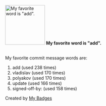 <img src="https://my-badges.github.io/my-badges/favorite-word.png" alt="My favorite word is &quot;add&quot;." title="My favorite word is &quot;add&quot;." width="128">
<strong>My favorite word is &quot;add&quot;.</strong>
<br><br>

My favorite commit message words are:

1. add (used 238 times)
2. vladislav (used 170 times)
3. polyakov (used 170 times)
4. update (used 166 times)
5. signed-off-by: (used 158 times)


Created by <a href="https://github.com/my-badges/my-badges">My Badges</a>
